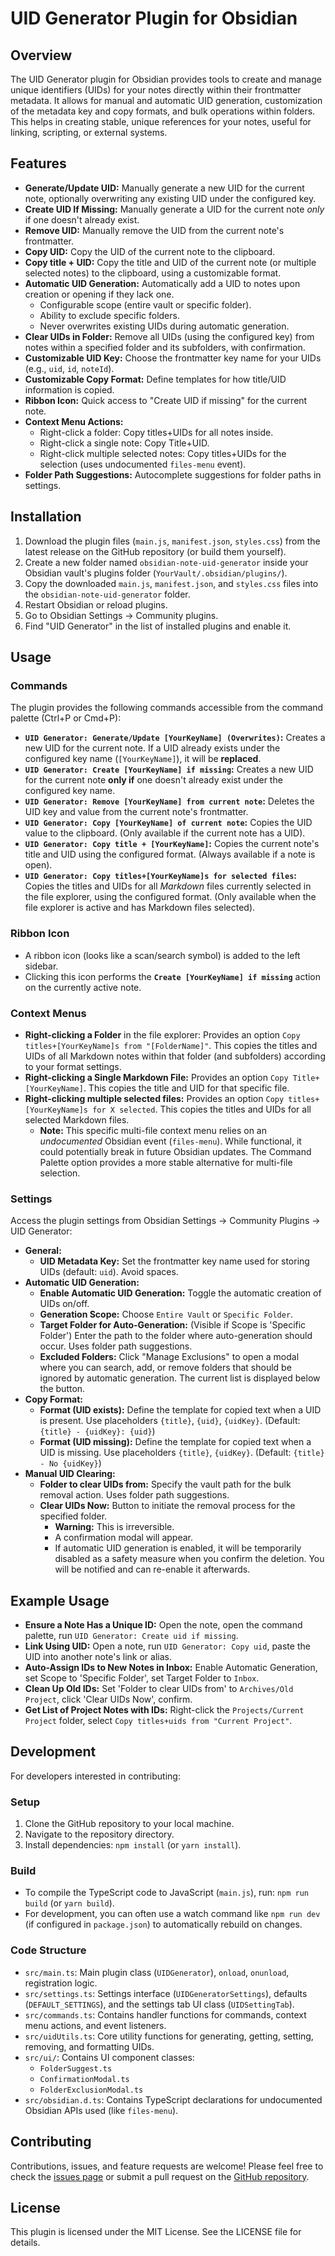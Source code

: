 # UID Generator Plugin for Obsidian

## Overview

The UID Generator plugin for Obsidian provides tools to create and manage unique identifiers (UIDs) for your notes directly within their frontmatter metadata. It allows for manual and automatic UID generation, customization of the metadata key and copy formats, and bulk operations within folders. This helps in creating stable, unique references for your notes, useful for linking, scripting, or external systems.

## Features

*   **Generate/Update UID:** Manually generate a new UID for the current note, optionally overwriting any existing UID under the configured key.
*   **Create UID If Missing:** Manually generate a UID for the current note *only* if one doesn't already exist.
*   **Remove UID:** Manually remove the UID from the current note's frontmatter.
*   **Copy UID:** Copy the UID of the current note to the clipboard.
*   **Copy title + UID:** Copy the title and UID of the current note (or multiple selected notes) to the clipboard, using a customizable format.
*   **Automatic UID Generation:** Automatically add a UID to notes upon creation or opening if they lack one.
    *   Configurable scope (entire vault or specific folder).
    *   Ability to exclude specific folders.
    *   Never overwrites existing UIDs during automatic generation.
*   **Clear UIDs in Folder:** Remove all UIDs (using the configured key) from notes within a specified folder and its subfolders, with confirmation.
*   **Customizable UID Key:** Choose the frontmatter key name for your UIDs (e.g., `uid`, `id`, `noteId`).
*   **Customizable Copy Format:** Define templates for how title/UID information is copied.
*   **Ribbon Icon:** Quick access to "Create UID if missing" for the current note.
*   **Context Menu Actions:**
    *   Right-click a folder: Copy titles+UIDs for all notes inside.
    *   Right-click a single note: Copy Title+UID.
    *   Right-click multiple selected notes: Copy titles+UIDs for the selection (uses undocumented `files-menu` event).
*   **Folder Path Suggestions:** Autocomplete suggestions for folder paths in settings.

## Installation

1.  Download the plugin files (`main.js`, `manifest.json`, `styles.css`) from the latest release on the GitHub repository (or build them yourself).
2.  Create a new folder named `obsidian-note-uid-generator` inside your Obsidian vault's plugins folder (`YourVault/.obsidian/plugins/`).
3.  Copy the downloaded `main.js`, `manifest.json`, and `styles.css` files into the `obsidian-note-uid-generator` folder.
4.  Restart Obsidian or reload plugins.
5.  Go to Obsidian Settings -> Community plugins.
6.  Find "UID Generator" in the list of installed plugins and enable it.

## Usage

### Commands

The plugin provides the following commands accessible from the command palette (Ctrl+P or Cmd+P):

*   **`UID Generator: Generate/Update [YourKeyName] (Overwrites)`:** Creates a new UID for the current note. If a UID already exists under the configured key name (`[YourKeyName]`), it will be **replaced**.
*   **`UID Generator: Create [YourKeyName] if missing`:** Creates a new UID for the current note **only if** one doesn't already exist under the configured key name.
*   **`UID Generator: Remove [YourKeyName] from current note`:** Deletes the UID key and value from the current note's frontmatter.
*   **`UID Generator: Copy [YourKeyName] of current note`:** Copies the UID value to the clipboard. (Only available if the current note has a UID).
*   **`UID Generator: Copy title + [YourKeyName]`:** Copies the current note's title and UID using the configured format. (Always available if a note is open).
*   **`UID Generator: Copy titles+[YourKeyName]s for selected files`:** Copies the titles and UIDs for all *Markdown* files currently selected in the file explorer, using the configured format. (Only available when the file explorer is active and has Markdown files selected).

### Ribbon Icon

*   A ribbon icon (looks like a scan/search symbol) is added to the left sidebar.
*   Clicking this icon performs the **`Create [YourKeyName] if missing`** action on the currently active note.

### Context Menus

*   **Right-clicking a Folder** in the file explorer: Provides an option `Copy titles+[YourKeyName]s from "[FolderName]"`. This copies the titles and UIDs of all Markdown notes within that folder (and subfolders) according to your format settings.
*   **Right-clicking a Single Markdown File:** Provides an option `Copy Title+[YourKeyName]`. This copies the title and UID for that specific file.
*   **Right-clicking multiple selected files:** Provides an option `Copy titles+[YourKeyName]s for X selected`. This copies the titles and UIDs for all selected Markdown files.
    *   **Note:** This specific multi-file context menu relies on an *undocumented* Obsidian event (`files-menu`). While functional, it could potentially break in future Obsidian updates. The Command Palette option provides a more stable alternative for multi-file selection.

### Settings

Access the plugin settings from Obsidian Settings -> Community Plugins -> UID Generator:

*   **General:**
    *   **UID Metadata Key:** Set the frontmatter key name used for storing UIDs (default: `uid`). Avoid spaces.
*   **Automatic UID Generation:**
    *   **Enable Automatic UID Generation:** Toggle the automatic creation of UIDs on/off.
    *   **Generation Scope:** Choose `Entire Vault` or `Specific Folder`.
    *   **Target Folder for Auto-Generation:** (Visible if Scope is 'Specific Folder') Enter the path to the folder where auto-generation should occur. Uses folder path suggestions.
    *   **Excluded Folders:** Click "Manage Exclusions" to open a modal where you can search, add, or remove folders that should be ignored by automatic generation. The current list is displayed below the button.
*   **Copy Format:**
    *   **Format (UID exists):** Define the template for copied text when a UID is present. Use placeholders `{title}`, `{uid}`, `{uidKey}`. (Default: `{title} - {uidKey}: {uid}`)
    *   **Format (UID missing):** Define the template for copied text when a UID is missing. Use placeholders `{title}`, `{uidKey}`. (Default: `{title} - No {uidKey}`)
*   **Manual UID Clearing:**
    *   **Folder to clear UIDs from:** Specify the vault path for the bulk removal action. Uses folder path suggestions.
    *   **Clear UIDs Now:** Button to initiate the removal process for the specified folder.
        *   **Warning:** This is irreversible.
        *   A confirmation modal will appear.
        *   If automatic UID generation is enabled, it will be temporarily disabled as a safety measure when you confirm the deletion. You will be notified and can re-enable it afterwards.

## Example Usage

*   **Ensure a Note Has a Unique ID:** Open the note, open the command palette, run `UID Generator: Create uid if missing`.
*   **Link Using UID:** Open a note, run `UID Generator: Copy uid`, paste the UID into another note's link or alias.
*   **Auto-Assign IDs to New Notes in Inbox:** Enable Automatic Generation, set Scope to 'Specific Folder', set Target Folder to `Inbox`.
*   **Clean Up Old IDs:** Set 'Folder to clear UIDs from' to `Archives/Old Project`, click 'Clear UIDs Now', confirm.
*   **Get List of Project Notes with IDs:** Right-click the `Projects/Current Project` folder, select `Copy titles+uids from "Current Project"`.

## Development

For developers interested in contributing:

### Setup

1.  Clone the GitHub repository to your local machine.
2.  Navigate to the repository directory.
3.  Install dependencies: `npm install` (or `yarn install`).

### Build

*   To compile the TypeScript code to JavaScript (`main.js`), run: `npm run build` (or `yarn build`).
*   For development, you can often use a watch command like `npm run dev` (if configured in `package.json`) to automatically rebuild on changes.

### Code Structure

*   `src/main.ts`: Main plugin class (`UIDGenerator`), `onload`, `onunload`, registration logic.
*   `src/settings.ts`: Settings interface (`UIDGeneratorSettings`), defaults (`DEFAULT_SETTINGS`), and the settings tab UI class (`UIDSettingTab`).
*   `src/commands.ts`: Contains handler functions for commands, context menu actions, and event listeners.
*   `src/uidUtils.ts`: Core utility functions for generating, getting, setting, removing, and formatting UIDs.
*   `src/ui/`: Contains UI component classes:
    *   `FolderSuggest.ts`
    *   `ConfirmationModal.ts`
    *   `FolderExclusionModal.ts`
*   `src/obsidian.d.ts`: Contains TypeScript declarations for undocumented Obsidian APIs used (like `files-menu`).

## Contributing

Contributions, issues, and feature requests are welcome! Please feel free to check the [issues page]([link-to-your-issues-page](https://github.com/Netajam/obsidian_note_uid_generator/issues)) or submit a pull request on the [GitHub repository]([link-to-your-repo](https://github.com/Netajam/obsidian_note_uid_generator)).

## License

This plugin is licensed under the MIT License. See the LICENSE file for details.